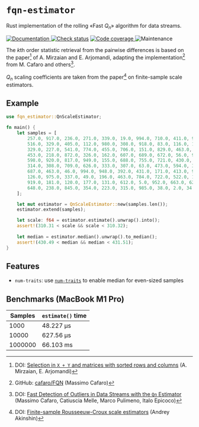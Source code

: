 # `fqn-estimator`

Rust implementation of the rolling «Fast $`Q_n`$» algorithm for data streams.

[![Documentation](https://img.shields.io/docsrs/fqn-estimator?style=for-the-badge)
](https://docs.rs/fqn-estimator)
[![Check status](https://img.shields.io/github/actions/workflow/status/eigenein/rust-fqn-estimator/check.yaml?style=for-the-badge)]((https://github.com/eigenein/rust-fqn-estimator/actions/workflows/check.yaml))
[![Code coverage](https://img.shields.io/codecov/c/github/eigenein/rust-fqn-estimator?style=for-the-badge)
](https://app.codecov.io/gh/eigenein/rust-fqn-estimator)
![Maintenance](https://img.shields.io/maintenance/yes/2024?style=for-the-badge)

The $`k`$th order statistic retrieval from the pairwise differences is based on the paper[^1] of A. Mirzaian and E. Arjomandi, adapting the implementation[^2] from M. Cafaro and others[^3].

[^1]: DOI: [Selection in `X + Y` and matrices with sorted rows and columns](https://doi.org/10.1016/0020-0190(85)90123-1) (A. Mirzaian, E. Arjomandi)
[^2]: GitHub: [cafaro/FQN](https://github.com/cafaro/FQN) (Massimo Cafaro)
[^3]: DOI: [Fast Detection of Outliers in Data Streams with the `Qn` Estimator](https://doi.org/10.48550/arXiv.1910.02459) (Massimo Cafaro, Catiuscia Melle, Marco Pulimeno, Italo Epicoco)

$`Q_n`$ scaling coefficients are taken from the paper[^4] on finite-sample scale estimators.

[^4]: DOI: [Finite-sample Rousseeuw-Croux scale estimators](https://doi.org/10.48550/arXiv.2209.12268) (Andrey Akinshin)

## Example

```rust
use fqn_estimator::QnScaleEstimator;

fn main() {
    let samples = [
        257.0, 917.0, 236.0, 271.0, 339.0, 19.0, 994.0, 710.0, 411.0, 922.0,
        516.0, 329.0, 405.0, 112.0, 980.0, 308.0, 918.0, 83.0, 116.0, 122.0,
        329.0, 227.0, 541.0, 774.0, 455.0, 706.0, 151.0, 829.0, 463.0, 763.0,
        453.0, 218.0, 872.0, 326.0, 162.0, 607.0, 689.0, 672.0, 56.0, 997.0, 
        598.0, 920.0, 817.0, 949.0, 155.0, 688.0, 755.0, 721.0, 430.0, 184.0, 
        314.0, 308.0, 709.0, 626.0, 333.0, 307.0, 63.0, 473.0, 594.0, 366.0,
        687.0, 463.0, 46.0, 994.0, 948.0, 392.0, 431.0, 171.0, 413.0, 975.0,
        126.0, 975.0, 337.0, 49.0, 196.0, 463.0, 784.0, 722.0, 522.0, 182.0,
        919.0, 181.0, 120.0, 177.0, 131.0, 612.0, 5.0, 952.0, 663.0, 628.0, 
        648.0, 238.0, 845.0, 354.0, 223.0, 315.0, 985.0, 38.0, 2.0, 34.0,
    ];

    let mut estimator = QnScaleEstimator::new(samples.len());
    estimator.extend(samples);

    let scale: f64 = estimator.estimate().unwrap().into();
    assert!(310.31 < scale && scale < 310.32);
    
    let median = estimator.median().unwrap().to_median();
    assert!(430.49 < median && median < 431.51);
}
```

## Features

- `num-traits`: use [`num-traits`](https://crates.io/crates/num-traits) to enable median for even-sized samples

## Benchmarks (MacBook M1 Pro)

| Samples | `estimate()` time |
| ------- | ----------------- |
| 1000    | 48.227 µs         |
| 10000   | 627.56 µs         |
| 1000000 | 66.103 ms         |
